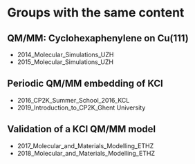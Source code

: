 # Groups with the same content

## QM/MM: Cyclohexaphenylene on Cu(111)
- 2014_Molecular_Simulations_UZH
- 2015_Molecular_Simulations_UZH


## Periodic QM/MM embedding of KCl
- 2016_CP2K_Summer_School_2016_KCL
- 2019_Introduction_to_CP2K_Ghent University


## Validation of a KCl QM/MM model
- 2017_Molecular_and_Materials_Modelling_ETHZ
- 2018_Molecular_and_Materials_Modelling_ETHZ


